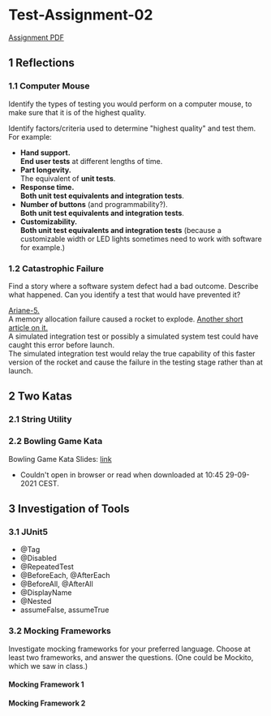 # Test-Assignment-02

[Assignment PDF](https://github.com/FrederikBlem/Test-Assignment-02/blob/main/assignment-02.pdf)

## 1 Reflections

### 1.1 Computer Mouse
Identify the types of testing you would perform on a computer mouse, to make sure 
that it is of the highest quality.

Identify factors/criteria used to determine "highest quality" and test them. For example:
* __Hand support.__ <br>__End user tests__ at different lengths of time.
* __Part longevity.__ <br>The equivalent of __unit tests__.
* __Response time.__ <br>__Both unit test equivalents and integration tests__.
* __Number of buttons__ (and programmability?). <br>__Both unit test equivalents and integration tests__.
* __Customizability.__ <br>__Both unit test equivalents and integration tests__ (because a customizable width or LED lights sometimes need to work with software for example.)

### 1.2 Catastrophic Failure
Find a story where a software system defect had a bad outcome. Describe what 
happened. Can you identify a test that would have prevented it?

[Ariane-5.](https://youtu.be/AGI371ht1N8?t=622)
<br>A memory allocation failure caused a rocket to explode. [Another short article on it.](https://www-users.cse.umn.edu/~arnold/disasters/ariane.html)
<br>A simulated integration test or possibly a simulated system test could have caught this error before launch.
<br>The simulated integration test would relay the true capability of this faster version of the rocket and cause the failure in the testing stage rather than at launch.

## 2 Two Katas

### 2.1 String Utility

### 2.2 Bowling Game Kata
Bowling Game Kata Slides: <a href="http://butunclebob.com/files/downloads/Bowling%20Game%20Kata.ppt">link</a>
- Couldn't open in browser or read when downloaded at 10:45 29-09-2021 CEST.

## 3 Investigation of Tools

### 3.1 JUnit5
* @Tag 
* @Disabled 
* @RepeatedTest 
* @BeforeEach, @AfterEach 
* @BeforeAll, @AfterAll 
* @DisplayName 
* @Nested 
* assumeFalse, assumeTrue

### 3.2 Mocking Frameworks
Investigate mocking frameworks for your preferred language. Choose at least two 
frameworks, and answer the questions. (One could be Mockito, which we saw in class.)

#### Mocking Framework 1

#### Mocking Framework 2
